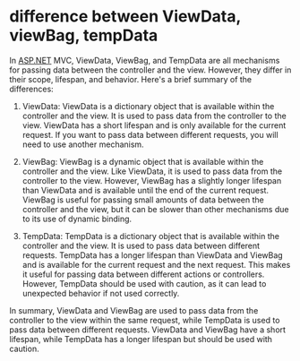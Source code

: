 # difference between ViewData, viewBag, tempData

In [ASP.NET](http://ASP.NET) MVC, ViewData, ViewBag, and TempData are all mechanisms for passing data between the controller and the view. However, they differ in their scope, lifespan, and behavior. Here's a brief summary of the differences:

1. ViewData: ViewData is a dictionary object that is available within the controller and the view. It is used to pass data from the controller to the view. ViewData has a short lifespan and is only available for the current request. If you want to pass data between different requests, you will need to use another mechanism.
    
2. ViewBag: ViewBag is a dynamic object that is available within the controller and the view. Like ViewData, it is used to pass data from the controller to the view. However, ViewBag has a slightly longer lifespan than ViewData and is available until the end of the current request. ViewBag is useful for passing small amounts of data between the controller and the view, but it can be slower than other mechanisms due to its use of dynamic binding.
    
3. TempData: TempData is a dictionary object that is available within the controller and the view. It is used to pass data between different requests. TempData has a longer lifespan than ViewData and ViewBag and is available for the current request and the next request. This makes it useful for passing data between different actions or controllers. However, TempData should be used with caution, as it can lead to unexpected behavior if not used correctly.
    

In summary, ViewData and ViewBag are used to pass data from the controller to the view within the same request, while TempData is used to pass data between different requests. ViewData and ViewBag have a short lifespan, while TempData has a longer lifespan but should be used with caution.